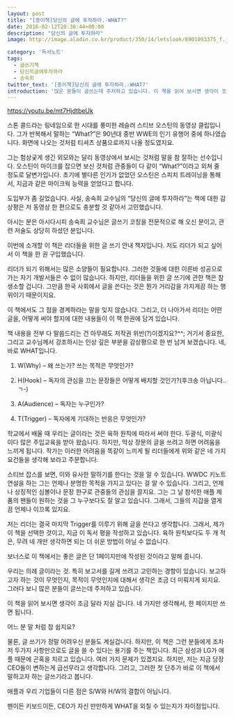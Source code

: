 ```yaml
---
layout: post
title: "[종이책]당신의 글에 투자하라.-WHAT?"
date: 2016-02-12T20:38:44+00:00
description: "당신의 글에 투자하라"
image: http://image.aladin.co.kr/product/350/14/letslook/8901093375_f.jpg

category: '독서노트'  
tags: 
  - 글쓰기책
  - 당신의글에투자하라
  - 송숙희
twitter_text: '[종이책]당신의 글에 투자하라.-WHAT?'
introduction: '많은 분들이 글쓰는데 주저하고 있습니다. 이 책을 읽어 보시면 생각이 조금 달라 지실 겁니다. 네 가지만 생각해서, 한 페이지만 쓰면 됩니다.'
---
```


<https://youtu.be/mt7HjdtbeUk>

스톤 콜드라는 링네임으로 한 시대를 풍미한 레슬러 스티브 오스틴의 동영상 클립입니다. 그가 반복해서 말하는 &#8220;What?&#8221;은 90년대 중반 WWE의 인기 유행어 중에 하나였습니다. 화면에 나오는 것처럼 티셔츠 상품으로까지 나올 정도였지요.
  
그는 험상궂게 생긴 외모와는 달리 동영상에서 보시는 것처럼 말을 참 잘하는 선수입니다. 오스틴이 마이크를 잡으면 보신 것처럼 관중들이 다 같이 &#8220;What?&#8221;이라고 외쳐 줄 정도로 달변가입니다. 초기에 별다른 인기가 없었던 오스틴은 스피치 트레이닝을 통해서, 지금과 같은 마이크웍 능력을 얻었다고 합니다.

도입부가 좀 길었습니다. 사실, 송숙희 교수님의 &#8220;당신의 글에 투자하라&#8221;는 책에 대한 감상평은 저 동영상 한 편으로도 충분할 것 같아서 고민했습니다.
  
아시는 분은 아시다시피 송숙희 교수님은 글쓰기 코칭을 전문적으로 해 오신 분이고, 관련 저술도 상당히 하셨던 분입니다. 

이번에 소개할 이 책은 리더들을 위한 글 쓰기 안내 책자입니다. 저도 리더가 되고 싶어서 이 책을 한 권 구입했습니다.

리더가 되기 위해서는 많은 소양들이 필요합니다. 그러한 것들에 대한 이른바 성공으로 가는 자기 개발서들은 수 없이 많습니다. 하지만, 리더들을 위한 글 쓰기에 관한 책은 참 생소할 겁니다. 그만큼 한국 사회에서 글을 쓴다는 것은 뭔가 거리감을 가지게끔 하는 행위이기 때문이지요.

이 책에서도 그 점을 경계하라는 말을 잊지 않습니다. 그리고, 더 나아가서 리더는 어떤 글을, 어떻게 써야 할지에 대한 내용들이 이 책 한권에 담겨 있습니다.

책 내용을 전부 다 말씀드리는 건 아무래도 저작권 위반(&#63;)이겠지요?^^; 거기서 중요한, 그리고 교수님께서 강조하시는 인상 깊은 부분을 감상평으로 한 번 남겨 보겠습니다. 네, 바로 WHAT입니다.

1. W(Why) &#8211; 왜 쓰는가? 쓰는 목적은 무엇인가?
  
2. H(Hook) &#8211; 독자의 관심을 끄는 문장들은 어떻게 배치할 것인가?(후크송 아닙니다..ㄱ-)
  
3. A(Audience) &#8211; 독자는 누구인가?
  
4. T(Trigger) &#8211; 독자에게 기대하는 반응은 무엇인가?

학교에서 배울 때 우리는 글이라는 것은 육하 원칙에 따라서 써야 한다. 두괄식, 미괄식이다 많은 주입교육을 받아 왔습니다. 하지만, 막상 장문의 글을 쓰려고 하면 어려움을 느끼게 됩니다. 작가는 이러한 어려움을 똑같이 느끼게 될 리더들에게 위와 같은 네 가지 요건들을 생각해 보라고 주문합니다. 

스티브 잡스를 보면, 이와 유사한 말하기를 한다는 것을 알 수 있습니다. WWDC 키노트 연설을 하는 그는 언제나 분명한 목적을 가지고 있다는 걸 알 수 있습니다. 그리고, 언제나 상징적인 심볼이나 문장 한구로 관중들의 관심을 끌지요. 그는 그 날 참석한 애플 제품의 팬들이 원하는 것을 그 누구보다도 잘 알고 있습니다. 그래서, 그들의 지갑을 열게끔 언제나 이끄록 있지요.

저는 리더는 결국 마지막 Trigger를 이루기 위해 글을 쓴다고 생각합니다. 그래서, 제가 이 책을 선택한 것이고, 지금 이 독서 평을 작성하고 있습니다. 육하 원칙보다도 두 개 적은, 무려 네 개만 생각하면 되는 더 쉬운 방법이 아닐 수 없습니다.
  
보너스로 이 책에서는 좋은 글은 단 1페이지만에 작성된 것이라고 말해 줍니다. 

우리는 의례 글이라는 것. 특히 보고서를 길게 쓰려고 고민하는 경향이 있습니다. 보고하고자 하는 것이 무엇인지, 목적이 무엇인지에 대해서 생각은 조금 더 미뤄지게 되지요. 그러다 보니 많은 분들이 글쓰는데 주저하고 있습니다.
  
이 책을 읽어 보시면 생각이 조금 달라 지실 겁니다. 네 가지만 생각해서, 한 페이지만 쓰면 됩니다. 

어느 분 말 처럼 참 쉽지요?

물론, 글 쓰기가 정말 어려우신 분들도 계실겁니다. 하지만, 이 책은 그런 분들에게 조차 저 두가지 사항만으로도 글을 쓸 수 있다는 용기를 주는 책입니다. 최근 삼성과 LG가 애플 때문에 곤혹을 치르고 있습니다. 여러 가지 문제가 있겠지요. 하지만, 저는 지금 당장 CEO들이 변하는게 급선무라고 생각합니다. 그리고, 그러한 첫 단추가 바로 이 책에서 말하고자 하는 글쓰기라고 봅니다.
  
애플과 우리 기업들이 다른 점은 S/W와 H/W의 결합이 아닙니다. 

펜이든 키보드이든, CEO가 자신 만만하게 WHAT을 외칠 수 있는지가 차이점입니다.